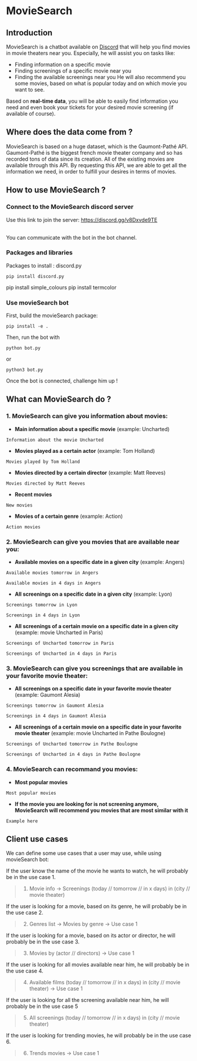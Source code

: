 # MovieSearch

## Introduction

MovieSearch is a chatbot available on [Discord](https://discord.com) that will help you find movies in movie theaters near you. Especially, he will assist you on tasks like:
- Finding information on a specific movie
- Finding screenings of a specific movie near you
- Finding the available screenings near you
He will also recommend you some movies, based on what is popular today and on which movie you want to see.

Based on **real-time data**, you will be able to easily find information you need and even book your tickets for your desired movie screening (if available of course).


## Where does the data come from ?

MovieSearch is based on a huge dataset, which is the Gaumont-Pathé API. Gaumont-Pathé is the biggest french movie theater company and so has recorded tons of data since its creation. All of the existing movies are available through this API. By requesting this API, we are able to get all the information we need, in order to fulfill your desires in terms of movies.

## How to use MovieSearch ?
### Connect to the MovieSearch discord server

Use this link to join the server: https://discord.gg/v8Dxvde9TE 

<br>You can communicate with the bot in the bot channel. 


### Packages and libraries

Packages to install : discord.py
```
pip install discord.py
```
pip install simple_colours
pip install termcolor

### Use movieSearch bot

First, build the movieSearch package:
```
pip install -e .
```

Then, run the bot with
```
python bot.py
```
or
```
python3 bot.py
```

Once the bot is connected, challenge him up !


## What can MovieSearch do ? 
### 1. MovieSearch can give you information about movies:

- **Main information about a specific movie** (example: Uncharted)
```
Information about the movie Uncharted
```
- **Movies played as a certain actor** (example: Tom Holland)
```
Movies played by Tom Holland
```
- **Movies directed by a certain director** (example: Matt Reeves)
```
Movies directed by Matt Reeves
```
- **Recent movies**
```
New movies
```
- **Movies of a certain genre** (example: Action)
``` 
Action movies
```

### 2. MovieSearch can give you movies that are available near you:

- **Available movies on a specific date in a given city** (example: Angers)
```
Available movies tomorrow in Angers
```
```
Available movies in 4 days in Angers
```
- **All screenings on a specific date in a given city** (example: Lyon)
```
Screenings tomorrow in Lyon
```
```
Screenings in 4 days in Lyon
```
- **All screenings of a certain movie on a specific date in a given city** (example: movie Uncharted in Paris)
```
Screenings of Uncharted tomorrow in Paris
```
```
Screenings of Uncharted in 4 days in Paris
```

### 3. MovieSearch can give you screenings that are available in your favorite movie theater:

- **All screenings on a specific date in your favorite movie theater** (example: Gaumont Alesia)
```
Screenings tomorrow in Gaumont Alesia
```
```
Screenings in 4 days in Gaumont Alesia
```
- **All screenings of a certain movie on a specific date in your favorite movie theater** (example: movie Uncharted in Pathe Boulogne)
```
Screenings of Uncharted tomorrow in Pathe Boulogne
```
```
Screenings of Uncharted in 4 days in Pathe Boulogne
```

### 4. MovieSearch can recommand you movies:

- **Most popular movies**
```
Most popular movies
```
- **If the movie you are looking for is not screening anymore, MovieSearch will recommend you movies that are most similar with it**
```
Example here
```


## Client use cases 

We can define some use cases that a user may use, while using movieSearch bot:

If the user know the name of the movie he wants to watch, he will probably be in the use case 1.
>   1) Movie info &rarr; Screenings (today // tomorrow // in x days) in (city // movie theater)

If the user is looking for a movie, based on its genre, he will probably be in the use case 2.
>   2) Genres list &rarr; Movies by genre &rarr; Use case 1

If the user is looking for a movie, based on its actor or director, he will probably be in the use case 3.
>   3) Movies by (actor // directors) &rarr; Use case 1

If the user is looking for all movies available near him, he will probably be in the use case 4.
>   4) Available films (today // tomorrow // in x days) in (city // movie theater) &rarr; Use case 1

If the user is looking for all the screening available near him, he will probably be in the use case 5
>   5) All screenings (today // tomorrow // in x days) in (city // movie theater)

If the user is looking for trending movies, he will probably be in the use case 6.
>   6) Trends movies &rarr; Use case 1

